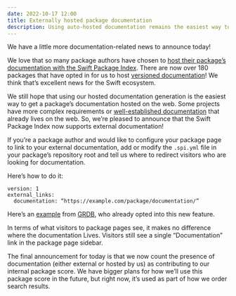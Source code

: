 ```yaml
---
date: 2022-10-17 12:00
title: Externally hosted package documentation
description: Using auto-hosted documentation remains the easiest way to get your package’s documentation available on the web, but we now also support documentation for projects that have more complex requirements or well-established documentation that already lives on the web.
---
```


We have a little more documentation-related news to announce today!

We love that so many package authors have chosen to [host their package’s documentation with the Swift Package Index](https://blog.swiftpackageindex.com/posts/auto-generating-auto-hosting-and-auto-updating-docc-documentation/). There are now over 180 packages that have opted in for us to host [versioned documentation](https://blog.swiftpackageindex.com/posts/versioned-docc-documentation/)! We think that’s excellent news for the Swift ecosystem.

We still hope that using our hosted documentation generation is the easiest way to get a package’s documentation hosted on the web. Some projects have more complex requirements or [well-established documentation](https://docs.vapor.codes/) that already lives on the web. So, we’re pleased to announce that the Swift Package Index now supports external documentation!

If you’re a package author and would like to configure your package page to link to your external documentation, add or modify the `.spi.yml` file in your package’s repository root and tell us where to redirect visitors who are looking for documentation.

Here’s how to do it:

```
version: 1
external_links:
  documentation: “https://example.com/package/documentation/”
```

Here’s an [example](https://github.com/groue/GRDB.swift/blob/master/.spi.yml) from [GRDB](https://swiftpackageindex.com/groue/GRDB.swift), who already opted into this new feature.

In terms of what visitors to package pages see, it makes no difference where the documentation Lives. Visitors still see a single “Documentation” link in the package page sidebar.

The final announcement for today is that we now count the presence of documentation (either external or hosted by us) as contributing to our internal package score. We have bigger plans for how we’ll use this package score in the future, but right now, it’s used as part of how we order search results.
